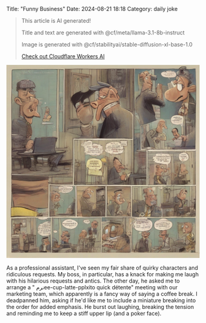 Title: "Funny Business"
Date: 2024-08-21 18:18
Category: daily joke

> This article is AI generated!
> 
> Title and text are generated with @cf/meta/llama-3.1-8b-instruct
> 
> Image is generated with @cf/stabilityai/stable-diffusion-xl-base-1.0
> 
> [Check out Cloudflare Workers AI](https://developers.cloudflare.com/workers-ai/models/)


![Alt Text](images/2024-08-21-funny-business.png)

As a professional assistant, I've seen my fair share of quirky characters and ridiculous requests. My boss, in particular, has a knack for making me laugh with his hilarious requests and antics. The other day, he asked me to arrange a " نرمee-cup-latte-pplxito quick détente" meeting with our marketing team, which apparently is a fancy way of saying a coffee break. I deadpanned him, asking if he'd like me to include a miniature breaking into the order for added emphasis. He burst out laughing, breaking the tension and reminding me to keep a stiff upper lip (and a poker face).